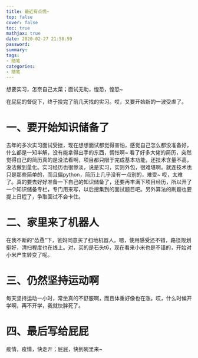 ```yaml
---
title: 最近有点慌~
top: false
cover: false
toc: true
mathjax: true
date: 2020-02-27 21:58:59
password:
summary:
tags:
- 随笔
categories:
- 随笔
---
```


 想要实习，怎奈自己太菜；面试无助，惶恐，惶恐~

 在屁屁的督促下，终于投完了前几天找的实习。哎，又要开始新的一波受虐了。

# 一、要开始知识储备了

去年的多次实习面试受挫，现在想想面试都觉得害怕，感觉自己怎么都没准备好，什么都是一知半解，没有能拿得出手的东西，惆怅啊~
看了好多大佬的简历，突然觉得自己的简历真的是没法看啊，项目都只限于完成基本功能，还技术含量不高，没法做到量化。实习经历也很惨淡，说是实习，实则外包，很难堪啊。就连技术也只是那些简单的，而且偏python，简历上几乎没有一点别的，难受~
哎，太难了。真的要去好好准备一下自己的知识储备了，还要再丰满下项目经历，所以开了一个知识储备专栏，专门用来写，以后搜集到的面试题目吧。另外算法的刷题也要提上日程了，争取面试不会卡住。

# 二、家里来了机器人

在我不断的“怂恿”下，爸妈同意买了扫地机器人。嗯，使用感受还不错，路径规划挺好，清扫程度也在线上。对，买的是石头t6，现在看来小米也是不错的，开始对小米产生转变了呢。

# 三、仍然坚持运动啊

每天坚持运动一小时，常坐真的不舒服啊，而且体重好像也在涨。哎，什么时候开学啊，再不开学，我就快胖死了。

# 四、最后写给屁屁

疫情，疫情，快走开；屁屁，快到碗里来~